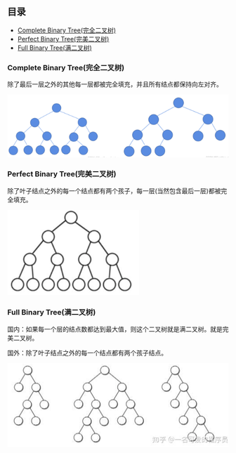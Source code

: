 
## 目录
  - [Complete Binary Tree(完全二叉树)](#complete-binary-tree完全二叉树)
  - [Perfect Binary Tree(完美二叉树)](#perfect-binary-tree完美二叉树)
  - [Full Binary Tree(满二叉树)](#full-binary-tree满二叉树)


### Complete Binary Tree(完全二叉树)
除了最后一层之外的其他每一层都被完全填充，并且所有结点都保持向左对齐。

<img src="../../images/CompleteBinaryTree.png" width="600">


### Perfect Binary Tree(完美二叉树)
除了叶子结点之外的每一个结点都有两个孩子，每一层(当然包含最后一层)都被完全填充。

<img src="../../images/PerfectBinaryTree.png" width="300">

### Full Binary Tree(满二叉树)
国内：如果每一个层的结点数都达到最大值，则这个二叉树就是满二叉树。就是完美二叉树。

国外：除了叶子结点之外的每一个结点都有两个孩子结点。

<img src="../../images/FullBinaryTree.png" width="550">